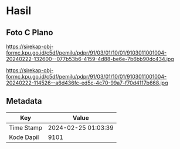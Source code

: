 # Hasil

## Foto C Plano

https://sirekap-obj-formc.kpu.go.id/c5df/pemilu/pdpr/91/03/01/10/01/9103011001004-20240222-132600--077b53b6-4159-4d88-be6e-7b6bb90dc434.jpg

https://sirekap-obj-formc.kpu.go.id/c5df/pemilu/pdpr/91/03/01/10/01/9103011001004-20240222-114526--a6d436fc-ed5c-4c70-99a7-f70d4117b668.jpg


## Metadata

| Key        | Value               |
| ---------- | ------------------- |
| Time Stamp | 2024-02-25 01:03:39 |
| Kode Dapil | 9101                |



